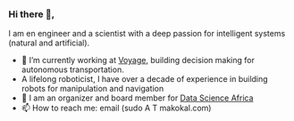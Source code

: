 ### Hi there 👋,

I am en engineer and a scientist with a deep passion for intelligent systems (natural and artificial). 
- 🔭 I’m currently working at [Voyage](https://voyage.auto/), building decision making for autonomous transportation.
- A lifelong roboticist, I have over a decade of experience in building robots for manipulation and navigation 
- 👯 I am an organizer and board member for [Data Science Africa](http://www.datascienceafrica.org/)
- 📫 How to reach me: email (sudo A T makokal.com)
